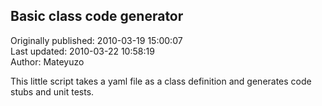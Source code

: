 ## Basic class code generator  
Originally published: 2010-03-19 15:00:07  
Last updated: 2010-03-22 10:58:19  
Author: Mateyuzo   
  
This little script takes a yaml file as a class definition and generates code stubs and unit tests.